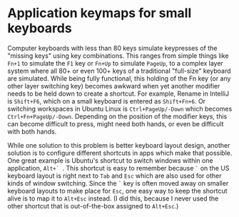# Application keymaps for small keyboards

Computer keyboards with less than 80 keys simulate keypresses of the "missing keys" using key combinations. 
This ranges from simple things like `Fn+1` to simulate the `F1` key or `Fn+Up` to simulate `PageUp`, 
to a complex layer system where all 80+ or even 100+ keys of a traditional "full-size" keyboard are simulated.
While being fully functional, this holding of the Fn key (or any other layer switching key) becomes awkward
when yet another modifier needs to be held down to create a shortcut. For example, Rename in IntelliJ is `Shift+F6`, 
which on a small keyboard is entered as `Shift+Fn+6`. 
Or switching workspaces in Ubuntu Linux is `Ctrl+PageUp/-Down` which becomes `Ctrl+Fn+PageUp/-Down`. 
Depending on the position of the modifier keys, this can become difficult to press, might need both hands,
or even be difficult with both hands.

While one solution to this problem is better keyboard layout design, another solution is to configure different shortcuts in apps which make that possible.
One great example is Ubuntu's shortcut to switch windows within one application, ``Alt+` ``.
This shortcut is easy to remember because `` ` `` on the US keyboard layout is right next to `Tab` and `Esc` which are also used for other kinds of window switching. 
Since the `` ` `` key is often moved away on smaller keyboard layouts to make place for `Esc`, one easy way to keep the shortcut alive is to map it to `Alt+Esc` instead. 
(I did this, because I never used the other shortcut that is out-of-the-box assigned to `Alt+Esc`.)
